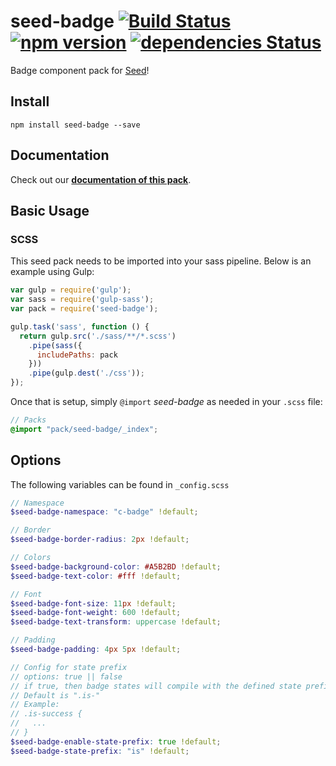 # seed-badge [![Build Status](https://travis-ci.org/helpscout/seed-badge.svg?branch=master)](https://travis-ci.org/helpscout/seed-badge) [![npm version](https://badge.fury.io/js/seed-badge.svg)](https://badge.fury.io/js/seed-badge) [![dependencies Status](https://david-dm.org/helpscout/seed-badge/status.svg)](https://david-dm.org/helpscout/seed-badge)

Badge component pack for [Seed](https://github.com/helpscout/seed)!

## Install
```
npm install seed-badge --save
```


## Documentation

Check out our **[documentation of this pack](http://developer.helpscout.net/seed/packs/seed-badge/)**.


## Basic Usage

### SCSS
This seed pack needs to be imported into your sass pipeline. Below is an example using Gulp:


```javascript
var gulp = require('gulp');
var sass = require('gulp-sass');
var pack = require('seed-badge');

gulp.task('sass', function () {
  return gulp.src('./sass/**/*.scss')
    .pipe(sass({
      includePaths: pack
    }))
    .pipe(gulp.dest('./css'));
});
```

Once that is setup, simply `@import` *seed-badge* as needed in your `.scss` file:

```scss
// Packs
@import "pack/seed-badge/_index";
```

## Options

The following variables can be found in `_config.scss`

```scss
// Namespace
$seed-badge-namespace: "c-badge" !default;

// Border
$seed-badge-border-radius: 2px !default;

// Colors
$seed-badge-background-color: #A5B2BD !default;
$seed-badge-text-color: #fff !default;

// Font
$seed-badge-font-size: 11px !default;
$seed-badge-font-weight: 600 !default;
$seed-badge-text-transform: uppercase !default;

// Padding
$seed-badge-padding: 4px 5px !default;

// Config for state prefix
// options: true || false
// if true, then badge states will compile with the defined state prefix
// Default is ".is-"
// Example:
// .is-success {
//   ...
// }
$seed-badge-enable-state-prefix: true !default;
$seed-badge-state-prefix: "is" !default;
```
